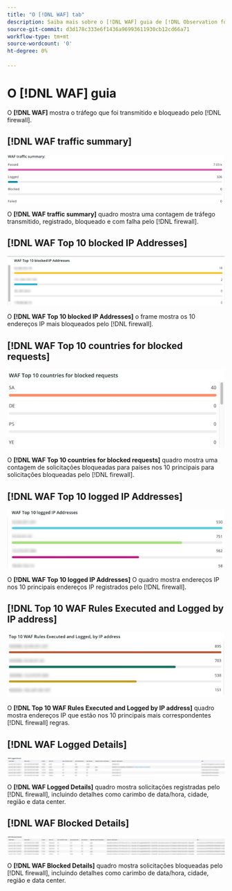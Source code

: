 ```yaml
---
title: "O [!DNL WAF] tab"
description: Saiba mais sobre o [!DNL WAF] guia de [!DNL Observation for Adobe Commerce].
source-git-commit: d3d178c333e6f1436a96993611930cb12cd66a71
workflow-type: tm+mt
source-wordcount: '0'
ht-degree: 0%

---
```


# O [!DNL WAF] guia

O **[!DNL WAF]** mostra o tráfego que foi transmitido e bloqueado pelo [!DNL firewall].

## [!DNL WAF traffic summary]

![Resumo do tráfego WAF](../../assets/tools/observation-for-adobe-commerce/waf-1.png)

O **[!DNL WAF traffic summary]** quadro mostra uma contagem de tráfego transmitido, registrado, bloqueado e com falha pelo [!DNL firewall].

## [!DNL WAF Top 10 blocked IP Addresses]

![Os 10 endereços IP bloqueados principais do WAF](../../assets/tools/observation-for-adobe-commerce/waf-2.png)

O **[!DNL WAF Top 10 blocked IP Addresses]** o frame mostra os 10 endereços IP mais bloqueados pelo [!DNL firewall].

## [!DNL WAF Top 10 countries for blocked requests]

![Os 10 principais países da WAF para solicitações bloqueadas](../../assets/tools/observation-for-adobe-commerce/waf-3.jpg)

O **[!DNL WAF Top 10 countries for blocked requests]** quadro mostra uma contagem de solicitações bloqueadas para países nos 10 principais para solicitações bloqueadas pelo [!DNL firewall].

## [!DNL WAF Top 10 logged IP Addresses]

![10 endereços IP registrados WAF](../../assets/tools/observation-for-adobe-commerce/waf-4.jpg)

O **[!DNL WAF Top 10 logged IP Addresses]** O quadro mostra endereços IP nos 10 principais endereços IP registrados pelo [!DNL firewall].

## [!DNL Top 10 WAF Rules Executed and Logged by IP address]

![As 10 principais regras WAF executadas e registradas pelo endereço IP](../../assets/tools/observation-for-adobe-commerce/waf-5.jpg)

O **[!DNL Top 10 WAF Rules Executed and Logged by IP address]** quadro mostra endereços IP que estão nos 10 principais mais correspondentes [!DNL firewall] regras.

## [!DNL WAF Logged Details]

![Detalhes registrados no WAF](../../assets/tools/observation-for-adobe-commerce/waf-6.jpg)

O **[!DNL WAF Logged Details]** quadro mostra solicitações registradas pelo [!DNL firewall], incluindo detalhes como carimbo de data/hora, cidade, região e data center.

## [!DNL WAF Blocked Details]

![Detalhes bloqueados do WAF](../../assets/tools/observation-for-adobe-commerce/waf-7.jpg)

O **[!DNL WAF Blocked Details]** quadro mostra solicitações bloqueadas pelo [!DNL firewall], incluindo detalhes como carimbo de data/hora, cidade, região e data center.
